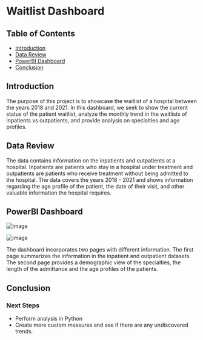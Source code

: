 # Waitlist Dashboard

## Table of Contents
* [Introduction](#introduction)
* [Data Review](#data-review)
* [PowerBI Dashboard](#powerbi-dashboard)
* [Conclusion](#conclusion)

## Introduction

The purpose of this project is to showcase the waitlist of a hospital between the years 2018 and 2021. In this dashboard, we seek to show the current status of the patient waitlist, analyze the monthly trend in the waitlists of inpatients vs outpatients, and provide analysis on specialties and age profiles. 

## Data Review

The data contains information on the inpatients and outpatients at a hospital. Inpatients are patients who stay in a hospital under treatment and outpatients are patients who receive treatment without being admitted to the hospital. The data covers the years 2018 - 2021 and shows information regarding the age profile of the patient, the date of their visit, and other valuable information the hospital requires. 

## PowerBI Dashboard

![image](https://github.com/jidafan/Waitlist-Dashboard/assets/141703009/8abfb6b6-907a-4d42-af9d-9a20409dfca3)

![image](https://github.com/jidafan/Waitlist-Dashboard/assets/141703009/257ef617-8cd6-4015-814a-104595a270ce)

The dashboard incorporates two pages with different information. The first page summarizes the information in the inpatient and outpatient datasets. The second page provides a demographic view of the specialties, the length of the admittance and the age profiles of the patients.

## Conclusion

### Next Steps

* Perform analysis in Python 
* Create more custom measures and see if there are any undiscovered trends.
